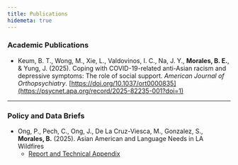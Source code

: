 ```yaml
---
title: Publications
hidemeta: true
---
```


### Academic Publications  

- Keum, B. T., Wong, M., Xie, L., Valdovinos, I. C., Na, J. Y., **Morales, B. E.**, & Yung, J. (2025). Coping with COVID-19-related anti-Asian racism and depressive symptoms: The role of social support. *American Journal of Orthopsychiatry*. [https://doi.org/10.1037/ort0000835](https://psycnet.apa.org/record/2025-82235-001?doi=1)

---

### Policy and Data Briefs  

- Ong, P., Pech, C., Ong, J., De La Cruz-Viesca, M., Gonzalez, S., **Morales, B.** (2025). Asian American and Language Needs in LA Wildfires
  - [Report and Technical Appendix](https://www.aasc.ucla.edu/resources/aalanguagelawildfires.aspx)

